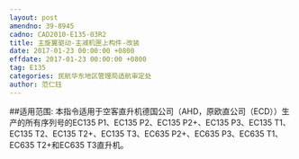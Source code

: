 ```yaml
---
layout: post
amendno: 39-8945
cadno: CAD2010-E135-03R2
title: 主旋翼驱动-主减机匣上构件-改装
date: 2017-01-23 00:00:00 +0800
effdate: 2017-01-23 00:00:00 +0800
tag: E135
categories: 民航华东地区管理局适航审定处
author: 范仁钰
---
```


##适用范围:
本指令适用于空客直升机德国公司（AHD，原欧直公司（ECD））生产的所有序列号的EC135 P1、EC135 P2、EC135 P2+、EC135 P3、EC135 T1、EC135 T2、EC135 T2+、EC135 T3、EC635 P2+、EC635 P3、EC635 T1、EC635 T2+和EC635 T3直升机。

